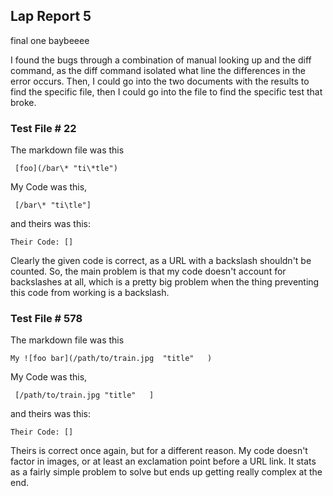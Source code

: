 ## Lap Report 5

final one baybeeee

I found the bugs through a combination of manual looking up
and the diff command, as the diff command isolated what line the
differences in the error occurs. Then, I could go into the two documents
with the results to find the specific file, then I could go into
the file to find the specific test that broke.

### Test File # 22

The markdown file was this
```
 [foo](/bar\* "ti\*tle")
```

My Code was this,
```
 [/bar\* "ti\tle"]
```
and theirs was this:
```
Their Code: []
```

Clearly the given code is correct, as a URL with a backslash shouldn't be counted.
So, the main problem is that my code doesn't account for backslashes at all, which
is a pretty big problem when the thing preventing this code from working is a backslash. 


### Test File # 578

The markdown file was this

```
My ![foo bar](/path/to/train.jpg  "title"   )
```

My Code was this,
```
 [/path/to/train.jpg "title"   ]
 ```
and theirs was this:
```
Their Code: []
```

Theirs is correct once again, but for a different reason. My code doesn't factor in images, or at least an exclamation point before a URL link. It stats as a fairly simple problem to solve but ends up getting really complex at the end. 

